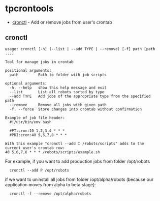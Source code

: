 # tpcrontools

- [cronctl](#cronctl) - Add or remove jobs from user's crontab

## cronctl

```
usage: cronctl [-h] (--list | --add TYPE | --remove) [-f] path [path ...]

Tool for manage jobs in crontab

positional arguments:
  path         Path to folder with job scripts

optional arguments:
  -h, --help   show this help message and exit
  --list       List all robots sorted by type
  --add TYPE   Add jobs of the appropriate type from the specified path
  --remove     Remove all jobs with given path
  -f, --force  Store changes into crontab without confirmation

Example of job file header:
  #!/usr/bin/env bash

  #PT:cron:10 1,2,3,4 * * *
  #PDI:cron:40 5,6,7,8 * * *

With this example "cronctl --add I /robots/scripts" adds to the current user's crontab row:
40 5,6,7,8 * * * /robots/scripts/example.sh
```

For example, if you want to add production jobs from folder /opt/robots
```
  cronctl --add P /opt/robots
```

if we want to uninstall all jobs from folder /opt/alpha/robots (because our application moves from alpha to beta stage):
```
  cronctl -f --remove /opt/alpha/robots
```

